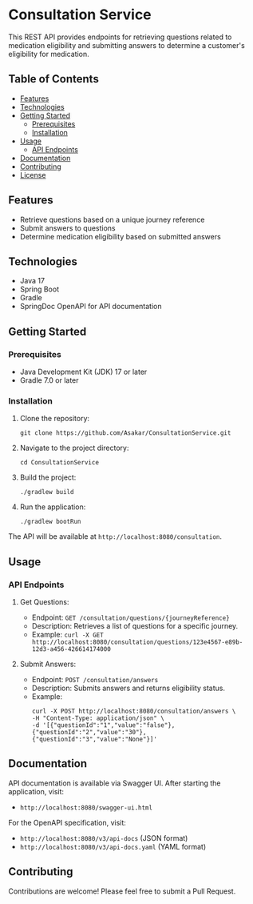 # Consultation Service

This REST API provides endpoints for retrieving questions related to medication eligibility and submitting answers to determine a customer's eligibility for medication.

## Table of Contents

- [Features](#features)
- [Technologies](#technologies)
- [Getting Started](#getting-started)
    - [Prerequisites](#prerequisites)
    - [Installation](#installation)
- [Usage](#usage)
    - [API Endpoints](#api-endpoints)
- [Documentation](#documentation)
- [Contributing](#contributing)
- [License](#license)

## Features

- Retrieve questions based on a unique journey reference
- Submit answers to questions
- Determine medication eligibility based on submitted answers

## Technologies

- Java 17
- Spring Boot
- Gradle
- SpringDoc OpenAPI for API documentation

## Getting Started

### Prerequisites

- Java Development Kit (JDK) 17 or later
- Gradle 7.0 or later

### Installation

1. Clone the repository:
   ```
   git clone https://github.com/Asakar/ConsultationService.git
   ```

2. Navigate to the project directory:
   ```
   cd ConsultationService
   ```

3. Build the project:
   ```
   ./gradlew build
   ```

4. Run the application:
   ```
   ./gradlew bootRun
   ```

The API will be available at `http://localhost:8080/consultation`.

## Usage

### API Endpoints

1. Get Questions:
    - Endpoint: `GET /consultation/questions/{journeyReference}`
    - Description: Retrieves a list of questions for a specific journey.
    - Example: `curl -X GET http://localhost:8080/consultation/questions/123e4567-e89b-12d3-a456-426614174000`

2. Submit Answers:
    - Endpoint: `POST /consultation/answers`
    - Description: Submits answers and returns eligibility status.
    - Example:
      ```
      curl -X POST http://localhost:8080/consultation/answers \
      -H "Content-Type: application/json" \
      -d '[{"questionId":"1","value":"false"},{"questionId":"2","value":"30"},{"questionId":"3","value":"None"}]'
      ```

## Documentation

API documentation is available via Swagger UI. After starting the application, visit:
- `http://localhost:8080/swagger-ui.html`

For the OpenAPI specification, visit:
- `http://localhost:8080/v3/api-docs` (JSON format)
- `http://localhost:8080/v3/api-docs.yaml` (YAML format)

## Contributing

Contributions are welcome! Please feel free to submit a Pull Request.

